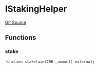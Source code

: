 # IStakingHelper
[Git Source](https://github.com/KlimaDAO/klimadao-solidity/blob/704b462e69030cb9a43680057bee91d745d579ba/src/retirement_v1/interfaces/IStakingHelper.sol)


## Functions
### stake


```solidity
function stake(uint256 _amount) external;
```

